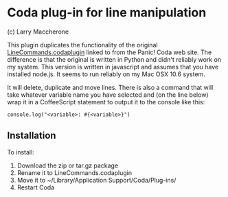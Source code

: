# Coda plug-in for line manipulation #
(c) Larry Maccherone

This plugin duplicates the functionality of the original [LineCommands.codaplugin](http://code.google.com/p/codaplugins/downloads/list) linked to from the Panic! Coda web site. The difference is that the original is written in Python and didn't reliably work on my system. This version is written in javascript and assumes that you have installed node.js. It seems to run reliably on my Mac OSX 10.6 system.

It will delete, duplicate and move lines. There is also a command that will take whatever variable name you have selected and (on the line below) wrap it in a CoffeeScript statement to output it to the console like this:

    console.log("<variable>: #{<variable>}")

## Installation ##

To install:

1. Download the zip or tar.gz package
2. Rename it to LineCommands.codaplugin
3. Move it to ~/Library/Application Support/Coda/Plug-ins/
4. Restart Coda